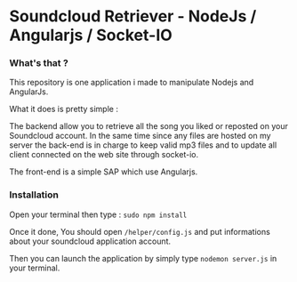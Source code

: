 # Soundcloud Retriever - NodeJs / Angularjs / Socket-IO #

### What's that ? ###

This repository is one application i made to manipulate Nodejs and AngularJs.

What it does is pretty simple : 

The backend allow you to retrieve all the song you liked or reposted on your Soundcloud account. 
In the same time since any files are hosted on my server the back-end is in charge to keep valid
mp3 files and to update all client connected on the web site through socket-io.

The front-end is a simple SAP which use Angularjs.

### Installation ###

Open your terminal then type : 
`sudo npm install`

Once it done, You should open `/helper/config.js` and put informations about your soundcloud application account.

Then you can launch the application by simply type `nodemon server.js` in your terminal.
